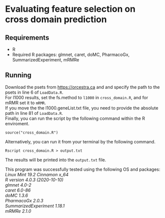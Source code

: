 

# Evaluating feature selection on cross domain prediction


## Requirements
- R
- Required R packages: glmnet, caret, doMC, PharmacoGx, SummarizedExperiment, mRMRe

## Running
Download the psets from https://orcestra.ca and and specify the path to the psets in line 6 of `LoadData.R`.<br/>
For l1000 results, set the fs.method to `l1000` in `cross_domain.R`, and for mRMR set it to `mRMR`.<br/>
If you move the the l1000.geneList.txt file, you need to provide the absolute path in line 81 of `LoadData.R`.<br/>
Finally, you can run the script by the following command within the R enviroment. <br/>
```
source("cross_domain.R")
```
Alternatively, you can run it from your terminal by the following command. <br/>
```
Rscript cross_domain.R > output.txt
```
The results will be printed into the `output.txt` file.

This program was successfully tested using the following OS and packages:<br/>
<i>Linux Mint 19.2 Cinnamon x_64<br/>
R version 4.0.3 (2020-10-10)<br/>
glmnet 4.0-2<br/>
caret 6.0-86<br/>
doMC 1.3.6<br/>
PharmacoGx 2.0.3<br/>
SummarizedExperiment 1.18.1<br/>
mRMRe 2.1.0<br/>
</i>
